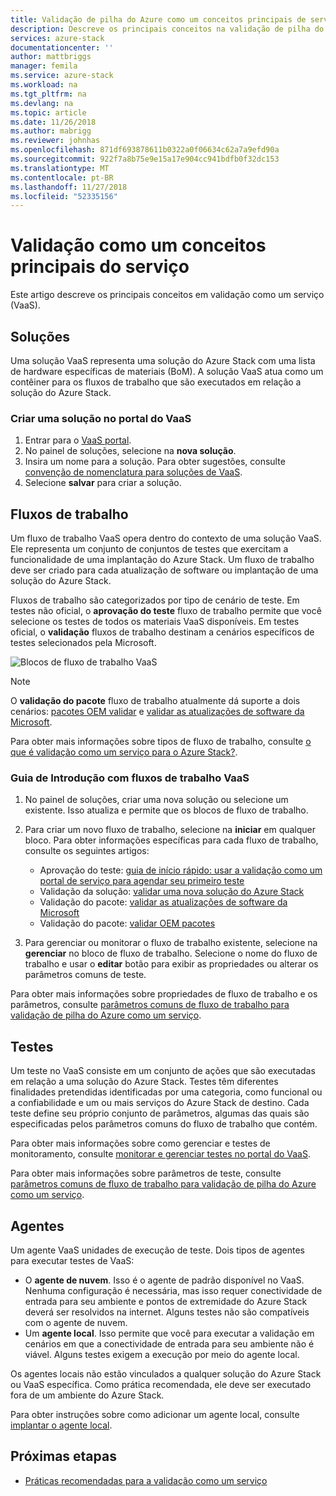 ```yaml
---
title: Validação de pilha do Azure como um conceitos principais de serviço | Microsoft Docs
description: Descreve os principais conceitos na validação de pilha do Azure como um serviço.
services: azure-stack
documentationcenter: ''
author: mattbriggs
manager: femila
ms.service: azure-stack
ms.workload: na
ms.tgt_pltfrm: na
ms.devlang: na
ms.topic: article
ms.date: 11/26/2018
ms.author: mabrigg
ms.reviewer: johnhas
ms.openlocfilehash: 871df693878611b0322a0f06634c62a7a9efd90a
ms.sourcegitcommit: 922f7a8b75e9e15a17e904cc941bdfb0f32dc153
ms.translationtype: MT
ms.contentlocale: pt-BR
ms.lasthandoff: 11/27/2018
ms.locfileid: "52335156"
---
```

# <a name="validation-as-a-service-key-concepts"></a>Validação como um conceitos principais do serviço

Este artigo descreve os principais conceitos em validação como um serviço (VaaS).

## <a name="solutions"></a>Soluções

Uma solução VaaS representa uma solução do Azure Stack com uma lista de hardware específicas de materiais (BoM). A solução VaaS atua como um contêiner para os fluxos de trabalho que são executados em relação a solução do Azure Stack.

### <a name="create-a-solution-in-the-vaas-portal"></a>Criar uma solução no portal do VaaS

1. Entrar para o [VaaS portal](https://azurestackvalidation.com).
2. No painel de soluções, selecione na **nova solução**.
3. Insira um nome para a solução. Para obter sugestões, consulte [convenção de nomenclatura para soluções de VaaS](azure-stack-vaas-best-practice.md#naming-convention-for-vaas-solutions).
4. Selecione **salvar** para criar a solução.

## <a name="workflows"></a>Fluxos de trabalho

Um fluxo de trabalho VaaS opera dentro do contexto de uma solução VaaS. Ele representa um conjunto de conjuntos de testes que exercitam a funcionalidade de uma implantação do Azure Stack. Um fluxo de trabalho deve ser criado para cada atualização de software ou implantação de uma solução do Azure Stack.

Fluxos de trabalho são categorizados por tipo de cenário de teste. Em testes não oficial, o **aprovação do teste** fluxo de trabalho permite que você selecione os testes de todos os materiais VaaS disponíveis. Em testes oficial, o **validação** fluxos de trabalho destinam a cenários específicos de testes selecionados pela Microsoft.

![Blocos de fluxo de trabalho VaaS](media/tile_all-workflows.png)

> [!NOTE]
> O **validação do pacote** fluxo de trabalho atualmente dá suporte a dois cenários: [pacotes OEM validar](azure-stack-vaas-validate-oem-package.md) e [validar as atualizações de software da Microsoft](azure-stack-vaas-validate-microsoft-updates.md).

Para obter mais informações sobre tipos de fluxo de trabalho, consulte [o que é validação como um serviço para o Azure Stack?](azure-stack-vaas-overview.md).

### <a name="getting-started-with-vaas-workflows"></a>Guia de Introdução com fluxos de trabalho VaaS

1. No painel de soluções, criar uma nova solução ou selecione um existente. Isso atualiza e permite que os blocos de fluxo de trabalho.
2. Para criar um novo fluxo de trabalho, selecione na **iniciar** em qualquer bloco. Para obter informações específicas para cada fluxo de trabalho, consulte os seguintes artigos:
    - Aprovação do teste: [guia de início rápido: usar a validação como um portal de serviço para agendar seu primeiro teste](azure-stack-vaas-schedule-test-pass.md)
    - Validação da solução: [validar uma nova solução do Azure Stack](azure-stack-vaas-validate-solution-new.md)
    - Validação do pacote: [validar as atualizações de software da Microsoft](azure-stack-vaas-validate-microsoft-updates.md)
    - Validação do pacote: [validar OEM pacotes](azure-stack-vaas-validate-oem-package.md)

3. Para gerenciar ou monitorar o fluxo de trabalho existente, selecione na **gerenciar** no bloco de fluxo de trabalho. Selecione o nome do fluxo de trabalho e usar o **editar** botão para exibir as propriedades ou alterar os parâmetros comuns de teste.

Para obter mais informações sobre propriedades de fluxo de trabalho e os parâmetros, consulte [parâmetros comuns de fluxo de trabalho para validação de pilha do Azure como um serviço](azure-stack-vaas-parameters.md).

## <a name="tests"></a>Testes

Um teste no VaaS consiste em um conjunto de ações que são executadas em relação a uma solução do Azure Stack. Testes têm diferentes finalidades pretendidas identificadas por uma categoria, como funcional ou a confiabilidade e um ou mais serviços do Azure Stack de destino. Cada teste define seu próprio conjunto de parâmetros, algumas das quais são especificadas pelos parâmetros comuns do fluxo de trabalho que contém.

Para obter mais informações sobre como gerenciar e testes de monitoramento, consulte [monitorar e gerenciar testes no portal do VaaS](azure-stack-vaas-monitor-test.md).

Para obter mais informações sobre parâmetros de teste, consulte [parâmetros comuns de fluxo de trabalho para validação de pilha do Azure como um serviço](azure-stack-vaas-parameters.md).

## <a name="agents"></a>Agentes

Um agente VaaS unidades de execução de teste. Dois tipos de agentes para executar testes de VaaS:

- O **agente de nuvem**. Isso é o agente de padrão disponível no VaaS. Nenhuma configuração é necessária, mas isso requer conectividade de entrada para seu ambiente e pontos de extremidade do Azure Stack deverá ser resolvidos na internet. Alguns testes não são compatíveis com o agente de nuvem.
- Um **agente local**. Isso permite que você para executar a validação em cenários em que a conectividade de entrada para seu ambiente não é viável. Alguns testes exigem a execução por meio do agente local.

Os agentes locais não estão vinculados a qualquer solução do Azure Stack ou VaaS específica. Como prática recomendada, ele deve ser executado fora de um ambiente do Azure Stack.

Para obter instruções sobre como adicionar um agente local, consulte [implantar o agente local](azure-stack-vaas-local-agent.md).

## <a name="next-steps"></a>Próximas etapas

- [Práticas recomendadas para a validação como um serviço](azure-stack-vaas-best-practice.md)